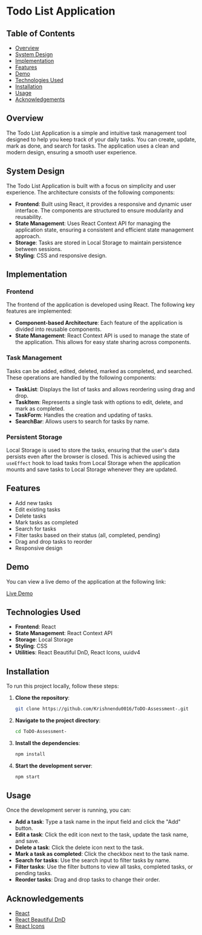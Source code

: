 
# Todo List Application

## Table of Contents

- [Overview](#overview)
- [System Design](#system-design)
- [Implementation](#implementation)
- [Features](#features)
- [Demo](#demo)
- [Technologies Used](#technologies-used)
- [Installation](#installation)
- [Usage](#usage)
- [Acknowledgements](#acknowledgements)

## Overview

The Todo List Application is a simple and intuitive task management tool designed to help you keep track of your daily tasks. You can create, update, mark as done, and search for tasks. The application uses a clean and modern design, ensuring a smooth user experience.

## System Design

The Todo List Application is built with a focus on simplicity and user experience. The architecture consists of the following components:

- **Frontend**: Built using React, it provides a responsive and dynamic user interface. The components are structured to ensure modularity and reusability.
- **State Management**: Uses React Context API for managing the application state, ensuring a consistent and efficient state management approach.
- **Storage**: Tasks are stored in Local Storage to maintain persistence between sessions.
- **Styling**:  CSS and responsive design.

## Implementation

### Frontend

The frontend of the application is developed using React. The following key features are implemented:

- **Component-based Architecture**: Each feature of the application is divided into reusable components.
- **State Management**: React Context API is used to manage the state of the application. This allows for easy state sharing across components.

### Task Management

Tasks can be added, edited, deleted, marked as completed, and searched. These operations are handled by the following components:

- **TaskList**: Displays the list of tasks and allows reordering using drag and drop.
- **TaskItem**: Represents a single task with options to edit, delete, and mark as completed.
- **TaskForm**: Handles the creation and updating of tasks.
- **SearchBar**: Allows users to search for tasks by name.

### Persistent Storage

Local Storage is used to store the tasks, ensuring that the user's data persists even after the browser is closed. This is achieved using the `useEffect` hook to load tasks from Local Storage when the application mounts and save tasks to Local Storage whenever they are updated.

## Features

- Add new tasks
- Edit existing tasks
- Delete tasks
- Mark tasks as completed
- Search for tasks
- Filter tasks based on their status (all, completed, pending)
- Drag and drop tasks to reorder
- Responsive design

## Demo

You can view a live demo of the application at the following link:

[Live Demo](https://to-do-assessment.vercel.app/)

## Technologies Used

- **Frontend**: React
- **State Management**: React Context API
- **Storage**: Local Storage
- **Styling**: CSS
- **Utilities**: React Beautiful DnD, React Icons, uuidv4

## Installation

To run this project locally, follow these steps:

1. **Clone the repository**:

    ```bash
    git clone https://github.com/Krishnendu0016/ToDO-Assessment-.git
    ```

2. **Navigate to the project directory**:

    ```bash
    cd ToDO-Assessment-
    ```

3. **Install the dependencies**:

    ```bash
    npm install
    ```

4. **Start the development server**:

    ```bash
    npm start
    ```

## Usage

Once the development server is running, you can:

- **Add a task**: Type a task name in the input field and click the "Add" button.
- **Edit a task**: Click the edit icon next to the task, update the task name, and save.
- **Delete a task**: Click the delete icon next to the task.
- **Mark a task as completed**: Click the checkbox next to the task name.
- **Search for tasks**: Use the search input to filter tasks by name.
- **Filter tasks**: Use the filter buttons to view all tasks, completed tasks, or pending tasks.
- **Reorder tasks**: Drag and drop tasks to change their order.


## Acknowledgements

- [React](https://reactjs.org/)
- [React Beautiful DnD](https://github.com/atlassian/react-beautiful-dnd)
- [React Icons](https://react-icons.github.io/react-icons/)
